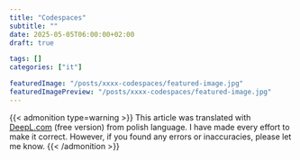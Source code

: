 ```yaml
---
title: "Codespaces"
subtitle: ""
date: 2025-05-05T06:00:00+02:00
draft: true

tags: []
categories: ["it"]

featuredImage: "/posts/xxxx-codespaces/featured-image.jpg"
featuredImagePreview: "/posts/xxxx-codespaces/featured-image.jpg"
---
```


<!--more-->

{{< admonition type=warning >}}
This article was translated with [DeepL.com](https://deepl.com) (free version) from polish language. I have made every
effort to make it correct. However, if you found any errors or inaccuracies, please let me know.
{{< /admonition >}}

